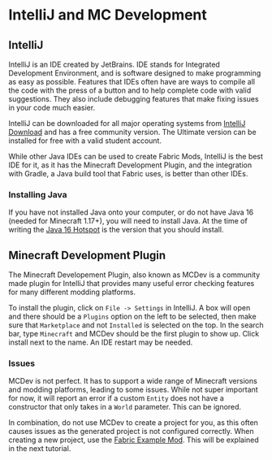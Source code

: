 # IntelliJ and MC Development

## IntelliJ

IntelliJ is an IDE created by JetBrains. 
IDE stands for Integrated Development Environment, and is software designed to make programming as easy as possible. 
Features that IDEs often have are ways to compile all the code with the press of a button and to help complete code with valid suggestions. They also include debugging features that make fixing issues in your code much easier.

IntelliJ can be downloaded for all major operating systems from [IntelliJ Download](https://www.jetbrains.com/idea/download/) and has a free community version. The Ultimate version can be installed for free with a valid student account.

While other Java IDEs can be used to create Fabric Mods, IntelliJ is the best IDE for it, as it has the Minecraft Development Plugin, and the integration with Gradle, a Java build tool that Fabric uses, is better than other IDEs.

### Installing Java

If you have not installed Java onto your computer, or do not have Java 16 (needed for Minecraft 1.17+), you will need to install Java.
At the time of writing the [Java 16 Hotspot](https://adoptopenjdk.net/?variant=openjdk16&jvmVariant=hotspot) is the version that you should install. 

## Minecraft Development Plugin

The Minecraft Developement Plugin, also known as MCDev is a community made plugin for IntelliJ that provides many useful error checking features for many different modding platforms. 

To install the plugin, click on `File -> Settings` in IntelliJ. 
A box will open and there should be a `Plugins` option on the left to be selected, then make sure that `Marketplace` and not `Installed` is selected on the top. 
In the search bar, type `Minecraft` and MCDev should be the first plugin to show up. 
Click install next to the name. An IDE restart may be needed.

### Issues

MCDev is not perfect. It has to support a wide range of Minecraft versions and modding platforms, leading to some issues. While not super important for now, it will report an error if a custom `Entity` does not have a constructor that only takes in a `World` parameter. This can be ignored. 

In combination, do not use MCDev to create a project for you, as this often causes issues as the generated project is not configured correctly. When creating a new project, use the [Fabric Example Mod](https://github.com/fabricMC/fabric-example-mod). This will be explained in the next tutorial.
